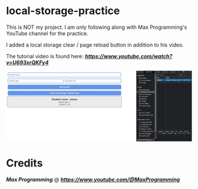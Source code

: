 # local-storage-practice
This is NOT my project. I am only following along with Max Programming's YouTube channel for the practice.

I added a local storage clear / page reload button in addition to his video.

The tutorial video is found here: ***https://www.youtube.com/watch?v=U693xrQKFy4***


![screenshot of completed app](./assets/images/screenshot.jpg)

# Credits
***Max Programming*** @ ***https://www.youtube.com/@MaxProgramming***